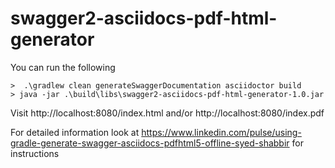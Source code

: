 # swagger2-asciidocs-pdf-html-generator

You can run the following
```
>  .\gradlew clean generateSwaggerDocumentation asciidoctor build
> java -jar .\build\libs\swagger2-asciidocs-pdf-html-generator-1.0.jar
```
Visit http://localhost:8080/index.html and/or http://localhost:8080/index.pdf

For detailed information look at https://www.linkedin.com/pulse/using-gradle-generate-swagger-asciidocs-pdfhtml5-offline-syed-shabbir for instructions

